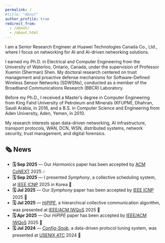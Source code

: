 ```yaml
---
permalink: /
#title: "About"
author_profile: true
redirect_from: 
  - /about/
  - /about.html
---
```


I am a Senior Research Engineer at Huawei Technologies Canada Co., Ltd., where I focus on networking for AI and AI-driven networking solutions.

I earned my Ph.D. in Electrical and Computer Engineering from the University of Waterloo, Ontario, Canada, under the supervision of Professor Xuemin (Sherman) Shen. My doctoral research centered on trust management and proactive defense mechanisms for Software-Defined Wireless Sensor Networks (SDWSNs), conducted as a member of the Broadband Communications Research (BBCR) Laboratory.

Before my Ph.D., I received a Master’s degree in Computer Engineering from King Fahd University of Petroleum and Minerals (KFUPM), Dhahran, Saudi Arabia, in 2016, and a B.S. in Computer Science and Engineering from Aden University, Aden, Yemen, in 2010.

My research interests span data-driven networking, AI infrastructure, transport protocols, WAN, DCN, WSN, distributed systems, network security, trust management, and digital forensics.


## 🗞️ News

<ul>
  <li>
    <strong>🗓️ Sep 2025</strong> — Our <em>Harmonics</em> paper has been accepted by  
    <a href="https://conferences.sigcomm.org/co-next/2025/" target="_blank">ACM CoNEXT</a> 2025 🎶
  </li>
  <li>
    <strong>🗓️ Sep 2025</strong> — I presented <em>Symphony</em>, a collective scheduling system, at  
    <a href="https://ieeeicnp2025.pages.dev/" target="_blank">IEEE ICNP</a> 2025 in Korea 🎤
  </li>
  <li>
    <strong>🗓️ Jul 2025</strong> — Our <em>Symphony</em> paper has been accepted by  
    <a href="https://ieeeicnp2025.pages.dev/" target="_blank">IEEE ICNP</a> 2025 🎉
  </li>
  <li>
    <strong>🗓️ Jul 2025</strong> — <a href="https://ieeexplore.ieee.org/abstract/document/11143446" target="_blank"><em>HiPIPE</em></a>, a hierarchical collective communication algorithm, was presented at  
    <a href="https://iwqos2025.ieee-iwqos.org/" target="_blank">IEEE/ACM IWQoS</a> 2025 🧠
  </li>
  <li>
    <strong>🗓️ Apr 2025</strong> — Our <em>HiPIPE</em> paper has been accepted by  
    <a href="https://iwqos2025.ieee-iwqos.org/" target="_blank">IEEE/ACM IWQoS</a> 2025 🚀
  </li>
  <li>
    <strong>🗓️ Jul 2024</strong> — <a href="https://www.usenix.org/conference/atc24/presentation/bin-yahya" target="_blank"><em>Config-Snob</em></a>, a data-driven protocol tuning system, was presented at  
    <a href="https://www.usenix.org/conference/atc24" target="_blank">USENIX ATC</a> 2024 🎉
  </li>
</ul>

